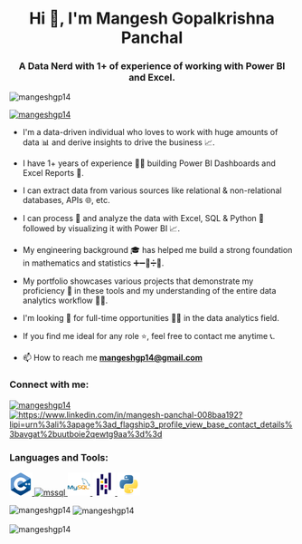 <h1 align="center">Hi 👋, I'm Mangesh Gopalkrishna Panchal</h1>
<h3 align="center">A Data Nerd with 1+ of experience of working with Power BI and Excel.</h3>


<p align="left"> <img src="https://komarev.com/ghpvc/?username=mangeshgp14&label=Profile%20views&color=0e75b6&style=flat" alt="mangeshgp14" /> </p>

<p align="left"> <a href="https://twitter.com/mangeshgp14" target="blank"><img src="https://img.shields.io/twitter/follow/mangeshgp14?logo=twitter&style=for-the-badge" alt="mangeshgp14" /></a> </p>

- I'm a data-driven individual who loves to work with huge amounts of data 📊 and derive insights to drive the business 📈.
- I have 1+ years of experience 🧑‍💼 building Power BI Dashboards and Excel Reports 📃.

- I can extract data from various sources like relational & non-relational databases, APIs 🌐, etc.

- I can process 📝 and analyze the data with Excel, SQL & Python 🐍 followed by visualizing it with Power BI 📈.
- My engineering background 🎓 has helped me build a strong foundation in mathematics and statistics ➕➖🟰➗📐.
- My portfolio showcases various projects that demonstrate my proficiency 💪 in these tools and my understanding of the entire data analytics workflow 🧑‍💻.
- I'm looking 🔎 for full-time opportunities 🧑‍💼 in the data analytics field.
- If you find me ideal for any role ⭐, feel free to contact me anytime 📞.


- 📫 How to reach me **mangeshgp14@gmail.com**

<h3 align="left">Connect with me:</h3>
<p align="left">
<a href="https://twitter.com/mangeshgp14" target="blank"><img align="center" src="https://raw.githubusercontent.com/rahuldkjain/github-profile-readme-generator/master/src/images/icons/Social/twitter.svg" alt="mangeshgp14" height="30" width="40" /></a>
<a href="https://linkedin.com/in/https://www.linkedin.com/in/mangesh-panchal-008baa192?lipi=urn%3ali%3apage%3ad_flagship3_profile_view_base_contact_details%3bavgat%2buutboie2qewtg9aa%3d%3d" target="blank"><img align="center" src="https://raw.githubusercontent.com/rahuldkjain/github-profile-readme-generator/master/src/images/icons/Social/linked-in-alt.svg" alt="https://www.linkedin.com/in/mangesh-panchal-008baa192?lipi=urn%3ali%3apage%3ad_flagship3_profile_view_base_contact_details%3bavgat%2buutboie2qewtg9aa%3d%3d" height="30" width="40" /></a>
</p>

<h3 align="left">Languages and Tools:</h3>
<p align="left"> <a href="https://www.w3schools.com/cpp/" target="_blank" rel="noreferrer"> <img src="https://raw.githubusercontent.com/devicons/devicon/master/icons/cplusplus/cplusplus-original.svg" alt="cplusplus" width="40" height="40"/> </a> <a href="https://www.microsoft.com/en-us/sql-server" target="_blank" rel="noreferrer"> <img src="https://www.svgrepo.com/show/303229/microsoft-sql-server-logo.svg" alt="mssql" width="40" height="40"/> </a> <a href="https://www.mysql.com/" target="_blank" rel="noreferrer"> <img src="https://raw.githubusercontent.com/devicons/devicon/master/icons/mysql/mysql-original-wordmark.svg" alt="mysql" width="40" height="40"/> </a> <a href="https://pandas.pydata.org/" target="_blank" rel="noreferrer"> <img src="https://raw.githubusercontent.com/devicons/devicon/2ae2a900d2f041da66e950e4d48052658d850630/icons/pandas/pandas-original.svg" alt="pandas" width="40" height="40"/> </a> <a href="https://www.python.org" target="_blank" rel="noreferrer"> <img src="https://raw.githubusercontent.com/devicons/devicon/master/icons/python/python-original.svg" alt="python" width="40" height="40"/> </a> </p>

<p><img align="left" src="https://github-readme-stats.vercel.app/api/top-langs?username=mangeshgp14&show_icons=true&locale=en&layout=compact" alt="mangeshgp14" /></p>

<p>&nbsp;<img align="center" src="https://github-readme-stats.vercel.app/api?username=mangeshgp14&show_icons=true&locale=en" alt="mangeshgp14" /></p>

<p><img align="center" src="https://github-readme-streak-stats.herokuapp.com/?user=mangeshgp14&" alt="mangeshgp14" /></p>
